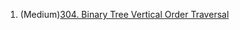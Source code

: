 1.  (Medium)[304. Binary Tree Vertical Order Traversal]([https://github.com/yuchenwang2011/Java-Practice/blob/master/301-600/301-350/314.BinaryTreeVerticalOrderTraversal.java])
